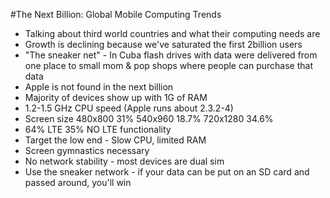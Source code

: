 #The Next Billion: Global Mobile Computing Trends
  - Talking about third world countries and what their computing needs are
  - Growth is declining because we've saturated the first 2billion users
  - "The sneaker net" - In Cuba flash drives with data were delivered from one place to small mom & pop shops where people can purchase that data
  - Apple is not found in the next billion
  - Majority of devices show up with 1G of RAM
  - 1.2-1.5 GHz CPU speed (Apple runs about 2.3.2-4)
  - Screen size 480x800 31% 540x960 18.7% 720x1280 34.6%
  - 64% LTE 35% NO LTE functionality
  - Target the low end - Slow CPU, limited RAM
  - Screen gymnastics necessary
  - No network stability - most devices are dual sim
  - Use the sneaker network - if your data can be put on an SD card and passed around, you'll win
